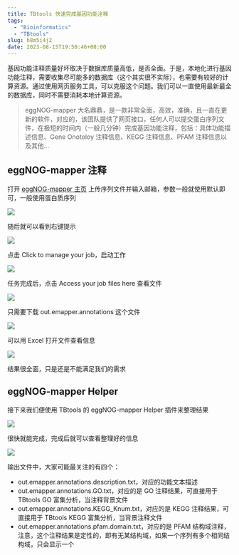 ```yaml
---
title: TBtools 快速完成基因功能注释
tags:
  - "Bioinformatics"
  - "TBtools"
slug: h8m5i4j2
date: 2023-08-15T19:50:46+08:00
---
```


基因功能注释质量好坏取决于数据库质量高低，是否全面。于是，本地化进行基因功能注释，需要收集尽可能多的数据库（这个其实很不实际），也需要有较好的计算资源。通过使用网页服务工具，可以克服这个问题。我们可以一直使用最新最全的数据库，同时不需要消耗本地计算资源。

<!--more-->

>eggNOG-mapper 大名鼎鼎，是一款非常全面，高效，准确，且一直在更新的软件，对应的，该团队提供了网页接口，任何人可以提交蛋白序列文件，在极短的时间内（一般几分钟）完成基因功能注释，包括：具体功能描述信息、Gene Onotoloy 注释信息、KEGG 注释信息、PFAM 注释信息以及其他...

## eggNOG-mapper 注释

打开 [eggNOG-mapper 主页](http://eggnog-mapper.embl.de/) 上传序列文件并输入邮箱，参数一般就使用默认即可，一般使用蛋白质序列

![](https://jihulab.com/UncleCAT4/static/-/raw/main/blog/20230815195806.png)

随后就可以看到右键提示

![](https://jihulab.com/UncleCAT4/static/-/raw/main/blog/20230815195951.png)

点击 Click to manage your job，启动工作

![](https://jihulab.com/UncleCAT4/static/-/raw/main/blog/20230815195951.png)

任务完成后，点击 Access your job files here 查看文件

![](https://jihulab.com/UncleCAT4/static/-/raw/main/blog/20230815200537.png)

只需要下载 out.emapper.annotations 这个文件

![](https://jihulab.com/UncleCAT4/static/-/raw/main/blog/20230815200618.png)

可以用 Excel 打开文件查看信息

![](https://jihulab.com/UncleCAT4/static/-/raw/main/blog/20230815201154.png)

结果很全面，只是还是不能满足我们的需求

## eggNOG-mapper Helper

接下来我们便使用 TBtools 的 eggNOG-mapper Helper 插件来整理结果

![](https://jihulab.com/UncleCAT4/static/-/raw/main/blog/20230815200915.png)

很快就能完成，完成后就可以查看整理好的信息

![](https://jihulab.com/UncleCAT4/static/-/raw/main/blog/20230815201303.png)

输出文件中，大家可能最关注的有四个：

- out.emapper.annotations.description.txt，对应的功能文本描述
- out.emapper.annotations.GO.txt，对应的是 GO 注释结果，可直接用于 TBtools GO 富集分析，当注释背景文件
- out.emapper.annotations.KEGG_Knum.txt，对应的是 KEGG 注释结果，可直接用于 TBtools KEGG 富集分析，当背景注释文件
- out.emapper.annotations.pfam.domain.txt，对应的是 PFAM 结构域注释，注意，这个注释结果是定性的，即有无某结构域，如果一个序列有多个相同结构域，只会显示一个